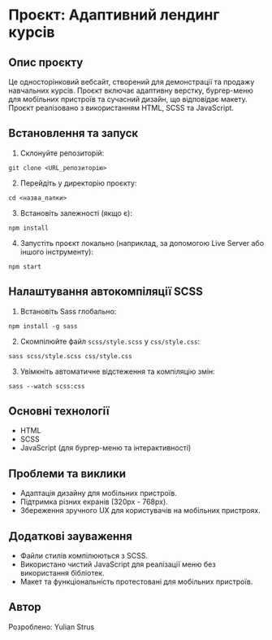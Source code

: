 # Проєкт: Адаптивний лендинг курсів

## Опис проєкту

Це односторінковий вебсайт, створений для демонстрації та продажу навчальних курсів. Проєкт включає адаптивну верстку, бургер-меню для мобільних пристроїв та сучасний дизайн, що відповідає макету. Проєкт реалізовано з використанням HTML, SCSS та JavaScript.

## Встановлення та запуск

1. Склонуйте репозиторій:
```
git clone <URL_репозиторію>
```

2. Перейдіть у директорію проєкту:
```
cd <назва_папки>
```

3. Встановіть залежності (якщо є):
```
npm install
```

4. Запустіть проєкт локально (наприклад, за допомогою Live Server або іншого інструменту):
```
npm start
```

## Налаштування автокомпіляції SCSS

1. Встановіть Sass глобально:
```
npm install -g sass
```

2. Скомпілюйте файл `scss/style.scss` у `css/style.css`:
```
sass scss/style.scss css/style.css
```

3. Увімкніть автоматичне відстеження та компіляцію змін:
```
sass --watch scss:css
```

## Основні технології

- HTML  
- SCSS  
- JavaScript (для бургер-меню та інтерактивності)

## Проблеми та виклики

- Адаптація дизайну для мобільних пристроїв.  
- Підтримка різних екранів (320px - 768px).  
- Збереження зручного UX для користувачів на мобільних пристроях.

## Додаткові зауваження

- Файли стилів компілюються з SCSS.  
- Використано чистий JavaScript для реалізації меню без використання бібліотек.  
- Макет та функціональність протестовані для мобільних пристроїв.

## Автор

Розроблено: Yulian Strus

